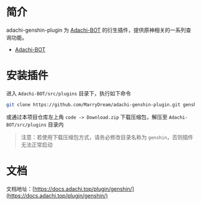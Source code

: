 # 简介

adachi-genshin-plugin 为 [Adachi-BOT](https://github.com/SilveryStar/Adachi-BOT) 的衍生插件，提供原神相关的一系列查询功能。

- [Adachi-BOT](https://github.com/SilveryStar/Adachi-BOT)

# 安装插件

进入 `Adachi-BOT/src/plugins` 目录下，执行如下命令

```bash
git clone https://github.com/MarryDream/adachi-genshin-plugin.git genshin
```

或通过本项目仓库左上角 `code -> Download.zip` 下载压缩包，解压至 `Adachi-BOT/src/plugins` 目录内

> 注意：若使用下载压缩包方式，请务必修改目录名称为 `genshin`，否则插件无法正常启动

# 文档

文档地址：[https://docs.adachi.top/plugin/genshin/](https://docs.adachi.top/plugin/genshin/)